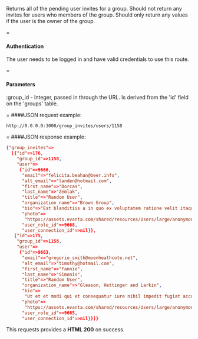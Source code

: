 <!-- --- title: GET /group_invites/users/:group_id -->

Returns all of the pending user invites for a group. Should not return any invites for users who members of the group. Should only return any values if the user is the owner of the group.

=
#### Authentication

The user needs to be logged in and have valid credentials to use this route.

=
#### Parameters

:group_id - Integer, passed in through the URL. Is derived from the 'id' field on the 'groups' table.

=
####JSON request example:
```
http://0.0.0.0:3000/group_invites/users/1158
```

=
####JSON response example:

```json
{"group_invites"=>
  [{"id"=>176,
    "group_id"=>1158,
    "user"=>
     {"id"=>9666,
      "email"=>"felicita.beahan@beer.info",
      "alt_email"=>"landen@hotmail.com",
      "first_name"=>"Dorcas",
      "last_name"=>"Zemlak",
      "title"=>"Random User",
      "organization_name"=>"Brown Group",
      "bio"=>"Est blanditiis a in quo ex voluptatem ratione velit itaque.",
      "photo"=>
       "https://assets.evanta.com/shared/resources/Users/large/anonymous.jpg",
      "user_role_id"=>9668,
      "user_connection_id"=>nil}},
   {"id"=>175,
    "group_id"=>1158,
    "user"=>
     {"id"=>9663,
      "email"=>"gregorio_smith@moenheathcote.net",
      "alt_email"=>"timothy@hotmail.com",
      "first_name"=>"Fannie",
      "last_name"=>"Simonis",
      "title"=>"Random User",
      "organization_name"=>"Gleason, Hettinger and Larkin",
      "bio"=>
       "Ut et et modi qui et consequatur iure nihil impedit fugiat accusantium sit.",
      "photo"=>
       "https://assets.evanta.com/shared/resources/Users/large/anonymous.jpg",
      "user_role_id"=>9665,
      "user_connection_id"=>nil}}]}
```

This requests provides a <strong>HTML 200</strong> on success.